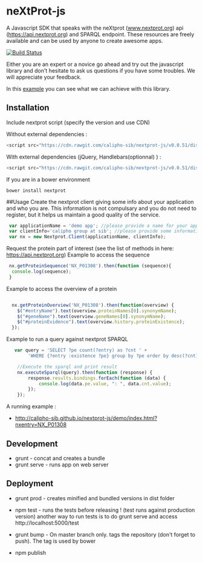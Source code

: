 # neXtProt-js

A Javascript SDK that speaks with the neXtprot (www.nextprot.org) api (https://api.nextprot.org) and SPARQL endpoint. These resources are freely available and can be used by anyone to create awesome apps.

[![Build Status](https://travis-ci.org/calipho-sib/nextprot-js.svg?branch=develop)](https://travis-ci.org/calipho-sib/nextprot-js)


Either you are an expert or a novice go ahead and try out the javascript library and don't hesitate to ask us questions if you have some troubles. We will appreciate your feedback.

In this [example](https://cdn.rawgit.com/calipho-sib/nextprot-viewers/v0.1.0/sequence/app/index.html?nxentry=NX_P01308&inputOption=true) you can see what we can achieve with this library.

## Installation 

Include nextprot script (specify the version and use CDN)

Without external dependencies :
```javascript
<script src="https://cdn.rawgit.com/calipho-sib/nextprot-js/v0.0.51/dist/nextprot.min.js"></script>
```
With external dependencies (jQuery, Handlebars(optionnal) ) :
```javascript
<script src="https://cdn.rawgit.com/calipho-sib/nextprot-js/v0.0.51/dist/nextprot.bundle.js"></script>
```
If you are in a bower environment
```
bower install nextprot
```

##Usage
Create the nextprot client giving some info about your application and who you are.
This information is not compulsary and you do not need to register, but it helps us maintain a good quality of the service.
```javascript
 var applicationName = 'demo app'; //please provide a name for your application
 var clientInfo='calipho group at sib'; //please provide some information about you
 var nx = new Nextprot.Client(applicationName, clientInfo);
```

Request the protein part of interest (see the list of methods in here: https://api.nextprot.org)
Example to access the sequence
```javascript
 nx.getProteinSequence('NX_P01308').then(function (sequence){
  console.log(sequence);
 }
```

Example to access the overview of a protein
```javascript

  nx.getProteinOverview('NX_P01308').then(function(overview) {
    $("#entryName").text(overview.proteinNames[0].synonymName);
    $("#geneName").text(overview.geneNames[0].synonymName);
    $("#proteinEvidence").text(overview.history.proteinExistence);
  });

```

Example to run a query against nextprot SPARQL
```javascript
   var query = 'SELECT ?pe count(?entry) as ?cnt ' +
        'WHERE {?entry :existence ?pe} group by ?pe order by desc(?cnt)';

    //Execute the sparql and print result
    nx.executeSparql(query).then(function (response) {
        response.results.bindings.forEach(function (data) {
            console.log(data.pe.value, ": ", data.cnt.value);
        });
    });
```
A running example : 
  * http://calipho-sib.github.io/nextprot-js/demo/index.html?nxentry=NX_P01308


## Development

* grunt - concat and creates a bundle
* grunt serve - runs app on web server


## Deployment 

* grunt prod - creates minified and bundled versions in dist folder
* npm test - runs the tests before releasing ! (test runs against production version)
another way to run tests is to do grunt serve and access http://localhost:5000/test

* grunt bump - On master branch only. tags the repository (don't forget to push). The tag is used by bower
* npm publish
